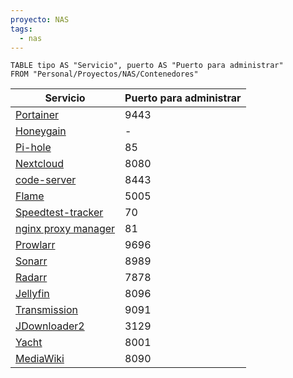 ```yaml
---
proyecto: NAS
tags:
  - nas
---
```


```dataview
TABLE tipo AS "Servicio", puerto AS "Puerto para administrar"
FROM "Personal/Proyectos/NAS/Contenedores"
```

| Servicio                                      | Puerto para administrar |
| --------------------------------------------- | ----------------------- |
| [Portainer](portainer.md)                     | 9443                    |
| [Honeygain](honeygain.md)                     | -                       |
| [Pi-hole](pi-hole.md)                         | 85                      |
| [Nextcloud](nextcloud.md)                     | 8080                    |
| [code-server](code-server.md)                 | 8443                    |
| [Flame](flame.md)                             | 5005                    |
| [Speedtest-tracker](speedtest-tracker.md)     | 70                      |
| [nginx proxy manager](nginx-proxy-manager.md) | 81                      |
| [Prowlarr](prowlarr.md)                       | 9696                    |
| [Sonarr](sonarr.md)                           | 8989                    |
| [Radarr](radarr.md)                           | 7878                    |
| [Jellyfin](jellyfin.md)                       | 8096                    |
| [Transmission](transmission.md)    <br>       | 9091                    |
| [JDownloader2](jdownloader2.md)               | 3129                    |
| [Yacht](yacht.md)                             | 8001                    |
| [MediaWiki](mediawiki.md)                     | 8090                    |

